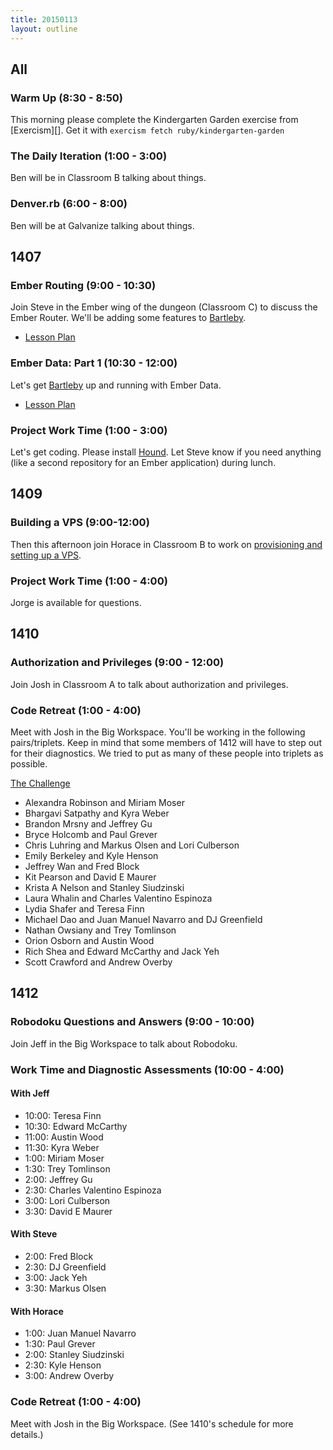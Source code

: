 ```yaml
---
title: 20150113
layout: outline
---
```


## All

### Warm Up (8:30 - 8:50)

This morning please complete the Kindergarten Garden exercise from [Exercism][]. Get it with `exercism fetch ruby/kindergarten-garden`

[Exercism.io]: http://exercism.io

### The Daily Iteration (1:00 - 3:00)

Ben will be in Classroom B talking about things.

### Denver.rb (6:00 - 8:00)

Ben will be at Galvanize talking about things.

## 1407

### Ember Routing (9:00 - 10:30)

Join Steve in the Ember wing of the dungeon (Classroom C) to discuss the Ember Router. We'll be adding some features to [Bartleby][].

[Bartleby]: https://github.com/turingschool-examples/bartleby

* [Lesson Plan](https://github.com/turingschool/lesson_plans/blob/master/ruby_04-apis_and_scalability/ember_routing.markdown)

### Ember Data: Part 1 (10:30 - 12:00)

Let's get [Bartleby][] up and running with Ember Data.

* [Lesson Plan](https://github.com/turingschool/lesson_plans/blob/master/ruby_04-apis_and_scalability/ember_data.markdown)

### Project Work Time (1:00 - 3:00)

Let's get coding. Please install [Hound](https://houndci.com/). Let Steve know if you need anything (like a second repository for an Ember application) during lunch.

## 1409

### Building a VPS (9:00-12:00)

Then this afternoon join Horace in Classroom B to work on [provisioning and setting up a VPS](https://github.com/turingschool/lesson_plans/blob/master/ruby_03-professional_rails_applications/building-a-vps.markdown).

### Project Work Time (1:00 - 4:00)

Jorge is available for questions.

## 1410

### Authorization and Privileges (9:00 - 12:00)

Join Josh in Classroom A to talk about authorization and privileges.

### Code Retreat (1:00 - 4:00)

Meet with Josh in the Big Workspace. You'll be working in the following pairs/triplets. Keep in mind that some members of 1412 will have to step out for their diagnostics. We tried to put as many of these people into triplets as possible.

[The Challenge](https://github.com/turingschool/challenges/blob/master/linked_lists.markdown)

* Alexandra Robinson and Miriam Moser
* Bhargavi Satpathy and Kyra Weber
* Brandon Mrsny and Jeffrey Gu
* Bryce Holcomb and Paul Grever
* Chris Luhring and Markus Olsen and Lori Culberson
* Emily Berkeley and Kyle Henson
* Jeffrey Wan and Fred Block
* Kit Pearson and David E Maurer
* Krista A Nelson and Stanley Siudzinski
* Laura Whalin and Charles Valentino Espinoza
* Lydia Shafer and Teresa Finn
* Michael Dao and Juan Manuel Navarro and DJ Greenfield
* Nathan Owsiany and Trey Tomlinson
* Orion Osborn and Austin Wood
* Rich Shea and Edward McCarthy and Jack Yeh
* Scott Crawford and Andrew Overby

## 1412

### Robodoku Questions and Answers (9:00 - 10:00)

Join Jeff in the Big Workspace to talk about Robodoku.

### Work Time and Diagnostic Assessments (10:00 - 4:00)

#### With Jeff

* 10:00: Teresa Finn
* 10:30: Edward McCarthy
* 11:00: Austin Wood
* 11:30: Kyra Weber
* 1:00: Miriam Moser
* 1:30: Trey Tomlinson
* 2:00: Jeffrey Gu
* 2:30: Charles Valentino Espinoza
* 3:00: Lori Culberson
* 3:30: David E Maurer

#### With Steve

* 2:00: Fred Block
* 2:30: DJ Greenfield
* 3:00: Jack Yeh
* 3:30: Markus Olsen

#### With Horace

* 1:00: Juan Manuel Navarro
* 1:30: Paul Grever
* 2:00: Stanley Siudzinski
* 2:30: Kyle Henson
* 3:00: Andrew Overby

### Code Retreat (1:00 - 4:00)

Meet with Josh in the Big Workspace. (See 1410's schedule for more details.)
